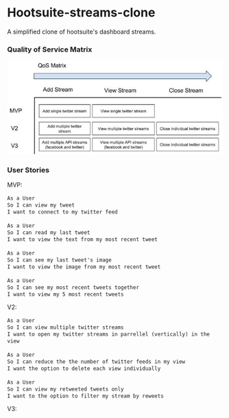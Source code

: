 # Hootsuite-streams-clone

A simplified clone of hootsuite's dashboard streams.

### Quality of Service Matrix

![QoS Matrix](hootsuite_stream_QoS.jpg)

### User Stories

MVP:

```
As a User
So I can view my tweet
I want to connect to my twitter feed

As a User
So I can read my last tweet 
I want to view the text from my most recent tweet

As a User
So I can see my last tweet's image
I want to view the image from my most recent tweet

As a User
So I can see my most recent tweets together
I want to view my 5 most recent tweets
```

V2:


```
As a User
So I can view multiple twitter streams
I want to open my twitter streams in parrellel (vertically) in the view

As a User
So I can reduce the the number of twitter feeds in my view
I want the option to delete each view individually

As a User
So I can view my retweeted tweets only
I want to the option to filter my stream by reweets  
```

V3:
